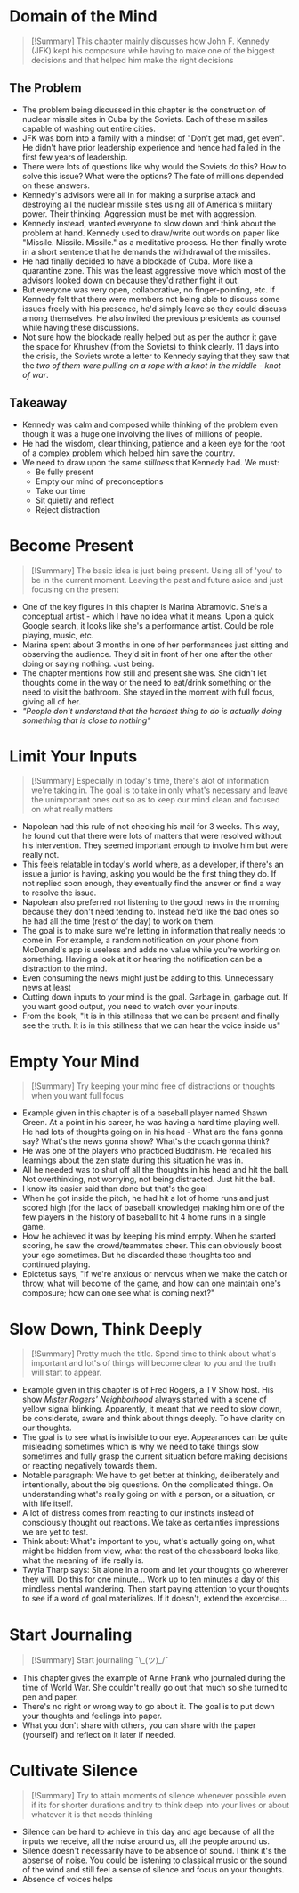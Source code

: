 
# Domain of the Mind

> [!Summary]
This chapter mainly discusses how John F. Kennedy (JFK) kept his composure while having to make one of the biggest decisions and that helped him make the right decisions

## The Problem

- The problem being discussed in this chapter is the construction of nuclear missile sites in Cuba by the Soviets. Each of these missiles capable of washing out entire cities.
- JFK was born into a family with a mindset of "Don't get mad, get even". He didn't have prior leadership experience and hence had failed in the first few years of leadership.
- There were lots of questions like why would the Soviets do this? How to solve this issue? What were the options? The fate of millions depended on these answers.
- Kennedy's advisors were all in for making a surprise attack and destroying all the nuclear missile sites using all of America's military power. Their thinking: Aggression must be met with aggression.
- Kennedy instead, wanted everyone to slow down and think about the problem at hand. Kennedy used to draw/write out words on paper like "Missile. Missile. Missile." as a meditative process. He then finally wrote in a short sentence that he demands the withdrawal of the missiles.
- He had finally decided to have a blockade of Cuba. More like a quarantine zone. This was the least aggressive move which most of the advisors looked down on because they'd rather fight it out.
- But everyone was very open, collaborative, no finger-pointing, etc. If Kennedy felt that there were members not being able to discuss some issues freely with his presence, he'd simply leave so they could discuss among themselves. He also invited the previous presidents as counsel while having these discussions.
- Not sure how the blockade really helped but as per the author it gave the space for Khrushev (from the Soviets) to think clearly. 11 days into the crisis, the Soviets wrote a letter to Kennedy saying that they saw that the _two of them were pulling on a rope with a knot in the middle - knot of war_.

## Takeaway
- Kennedy was calm and composed while thinking of the problem even though it was a huge one involving the lives of millions of people.
- He had the wisdom, clear thinking, patience and a keen eye for the root of a complex problem which helped him save the country.
- We need to draw upon the same _stillness_ that Kennedy had. We must:
	- Be fully present
	- Empty our mind of preconceptions
	- Take our time
	- Sit quietly and reflect
	- Reject distraction

# Become Present

> [!Summary]
The basic idea is just being present. Using all of 'you' to be in the current moment. Leaving the past and future aside and just focusing on the present

- One of the key figures in this chapter is Marina Abramovic. She's a conceptual artist - which I have no idea what it means. Upon a quick Google search, it looks like she's a performance artist. Could be role playing, music, etc.
- Marina spent about 3 months in one of her performances just sitting and observing the audience. They'd sit in front of her one after the other doing or saying nothing. Just being.
- The chapter mentions how still and present she was. She didn't let thoughts come in the way or the need to eat/drink something or the need to visit the bathroom. She stayed in the moment with full focus, giving all of her.
- _"People don't understand that the hardest thing to do is actually doing something that is close to nothing"_

# Limit Your Inputs

> [!Summary]
Especially in today's time, there's alot of information we're taking in. The goal is to take in only what's necessary and leave the unimportant ones out so as to keep our mind clean and focused on what really matters

- Napolean had this rule of not checking his mail for 3 weeks. This way, he found out that there were lots of matters that were resolved without his intervention. They seemed important enough to involve him but were really not.
- This feels relatable in today's world where, as a developer, if there's an issue a junior is having, asking you would be the first thing they do. If not replied soon enough, they eventually find the answer or find a way to resolve the issue.
- Napolean also preferred not listening to the good news in the morning because they don't need tending to. Instead he'd like the bad ones so he had all the time (rest of the day) to work on them.
- The goal is to make sure we're letting in information that really needs to come in. For example, a random notification on your phone from McDonald's app is useless and adds no value while you're working on something. Having a look at it or hearing the notification can be a distraction to the mind.
- Even consuming the news might just be adding to this. Unnecessary news at least
- Cutting down inputs to your mind is the goal. Garbage in, garbage out. If you want good output, you need to watch over your inputs.
- From the book, "It is in this stillness that we can be present and finally see the truth. It is in this stillness that we can hear the voice inside us"

# Empty Your Mind

> [!Summary]
Try keeping your mind free of distractions or thoughts when you want full focus

- Example given in this chapter is of a baseball player named Shawn Green. At a point in his career, he was having a hard time playing well. He had lots of thoughts going on in his head - What are the fans gonna say? What's the news gonna show? What's the coach gonna think?
- He was one of the players who practiced Buddhism. He recalled his learnings about the zen state during this situation he was in.
- All he needed was to shut off all the thoughts in his head and hit the ball. Not overthinking, not worrying, not being distracted. Just hit the ball.
- I know its easier said than done but that's the goal
- When he got inside the pitch, he had hit a lot of home runs and just scored high (for the lack of baseball knowledge) making him one of the few players in the history of baseball to hit 4 home runs in a single game.
- How he achieved it was by keeping his mind empty. When he started scoring, he saw the crowd/teammates cheer. This can obviously boost your ego sometimes. But he discarded these thoughts too and continued playing.
- Epictetus says, "If we're anxious or nervous when we make the catch or throw, what will become of the game, and how can one maintain one's composure; how can one see what is coming next?"

# Slow Down, Think Deeply
> [!Summary]
Pretty much the title. Spend time to think about what's important and lot's of things will become clear to you and the truth will start to appear.

- Example given in this chapter is of Fred Rogers, a TV Show host. His show _Mister Rogers' Neighborhood_ always started with a scene of yellow signal blinking. Apparently, it meant that we need to slow down, be considerate, aware and think about things deeply. To have clarity on our thoughts.
- The goal is to see what is invisible to our eye. Appearances can be quite misleading sometimes which is why we need to take things slow sometimes and fully grasp the current situation before making decisions or reacting negatively towards them.
- Notable paragraph: We have to get better at thinking, deliberately and intentionally, about the big questions. On the complicated things. On understanding what's really going on with a person, or a situation, or with life itself.
- A lot of distress comes from reacting to our instincts instead of consciously thought out reactions. We take as certainties impressions we are yet to test.
- Think about: What's important to you, what's actually going on, what might be hidden from view, what the rest of the chessboard looks like, what the meaning of life really is.
- Twyla Tharp says: Sit alone in a room and let your thoughts go wherever they will. Do this for one minute... Work up to ten minutes a day of this mindless mental wandering. Then start paying attention to your thoughts to see if a word of goal materializes. If it doesn't, extend the excercise...

# Start Journaling
> [!Summary]
Start journaling ¯\\\_(ツ)\_/¯

- This chapter gives the example of Anne Frank who journaled during the time of World War. She couldn't really go out that much so she turned to pen and paper.
- There's no right or wrong way to go about it. The goal is to put down your thoughts and feelings into paper.
- What you don't share with others, you can share with the paper (yourself) and reflect on it later if needed.

# Cultivate Silence
>[!Summary]
Try to attain moments of silence whenever possible even if its for shorter durations and try to think deep into your lives or about whatever it is that needs thinking

- Silence can be hard to achieve in this day and age because of all the inputs we receive, all the noise around us, all the people around us.
- Silence doesn't necessarily have to be absence of sound. I think it's the absense of noise. You could be listening to classical music or the sound of the wind and still feel a sense of silence and focus on your thoughts.
- Absence of voices helps